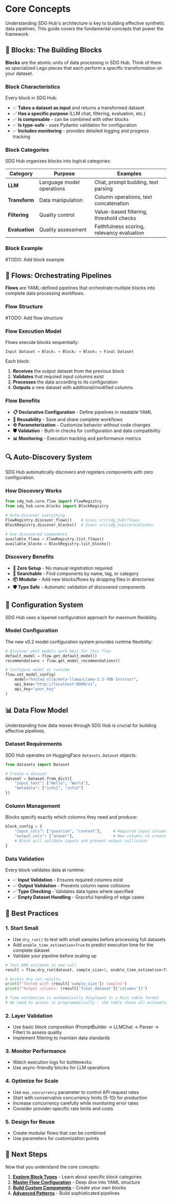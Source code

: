 # Core Concepts

Understanding SDG Hub's architecture is key to building effective synthetic data pipelines. This guide covers the fundamental concepts that power the framework.

## 🧱 Blocks: The Building Blocks

**Blocks** are the atomic units of data processing in SDG Hub. Think of them as specialized Lego pieces that each perform a specific transformation on your dataset.

### Block Characteristics

Every block in SDG Hub:
- ✅ **Takes a dataset as input** and returns a transformed dataset
- ✅ **Has a specific purpose** (LLM chat, filtering, evaluation, etc.)
- ✅ **Is composable** - can be combined with other blocks
- ✅ **Is type-safe** - uses Pydantic validation for configuration
- ✅ **Includes monitoring** - provides detailed logging and progress tracking

### Block Categories

SDG Hub organizes blocks into logical categories:

| Category | Purpose | Examples |
|----------|---------|----------|
| **LLM** | Language model operations | Chat, prompt building, text parsing |
| **Transform** | Data manipulation | Column operations, text concatenation |
| **Filtering** | Quality control | Value-based filtering, threshold checks |
| **Evaluation** | Quality assessment | Faithfulness scoring, relevancy evaluation |

### Block Example
#TODO: Add block example

## 🌊 Flows: Orchestrating Pipelines

**Flows** are YAML-defined pipelines that orchestrate multiple blocks into complete data processing workflows.

### Flow Structure
#TODO: Add flow structure

### Flow Execution Model

Flows execute blocks sequentially:

```
Input Dataset → Block₁ → Block₂ → Block₃ → Final Dataset
```

Each block:
1. **Receives** the output dataset from the previous block
2. **Validates** that required input columns exist
3. **Processes** the data according to its configuration
4. **Outputs** a new dataset with additional/modified columns

### Flow Benefits

- **📋 Declarative Configuration** - Define pipelines in readable YAML
- **🔄 Reusability** - Save and share complete workflows
- **⚙️ Parameterization** - Customize behavior without code changes
- **🛡️ Validation** - Built-in checks for configuration and data compatibility
- **📊 Monitoring** - Execution tracking and performance metrics

## 🔍 Auto-Discovery System

SDG Hub automatically discovers and registers components with zero configuration.

### How Discovery Works

```python
from sdg_hub.core.flow import FlowRegistry
from sdg_hub.core.blocks import BlockRegistry

# Auto-discover everything
FlowRegistry.discover_flows()    # Scans src/sdg_hub/flows/
BlockRegistry.discover_blocks()  # Scans src/sdg_hub/core/blocks/

# Use discovered components
available_flows = FlowRegistry.list_flows()
available_blocks = BlockRegistry.list_blocks()
```

### Discovery Benefits

- **🚀 Zero Setup** - No manual registration required
- **🔎 Searchable** - Find components by name, tag, or category
- **📦 Modular** - Add new blocks/flows by dropping files in directories
- **🛡️ Type Safe** - Automatic validation of discovered components

## 🔧 Configuration System

SDG Hub uses a layered configuration approach for maximum flexibility.

### Model Configuration

The new v0.2 model configuration system provides runtime flexibility:

```python
# Discover what models work best for this flow
default_model = flow.get_default_model()
recommendations = flow.get_model_recommendations()

# Configure model at runtime
flow.set_model_config(
    model="hosted_vllm/meta-llama/Llama-3.3-70B-Instruct",
    api_base="http://localhost:8000/v1",
    api_key="your_key"
)
```

## 📊 Data Flow Model

Understanding how data moves through SDG Hub is crucial for building effective pipelines.

### Dataset Requirements

SDG Hub operates on HuggingFace `datasets.Dataset` objects:

```python
from datasets import Dataset

# Create a dataset
dataset = Dataset.from_dict({
    "input_text": ["Hello", "World"],
    "metadata": ["info1", "info2"]
})
```

### Column Management

Blocks specify exactly which columns they need and produce:

```python
block_config = {
    "input_cols": ["question", "context"],     # Required input columns
    "output_cols": ["answer"],                 # New columns to create
    # Block will validate inputs and prevent output collisions
}
```

### Data Validation

Every block validates data at runtime:

- ✅ **Input Validation** - Ensures required columns exist
- ✅ **Output Validation** - Prevents column name collisions
- ✅ **Type Checking** - Validates data types where specified
- ✅ **Empty Dataset Handling** - Graceful handling of edge cases


## 🚀 Best Practices

### 1. Start Small
- Use `dry_run()` to test with small samples before processing full datasets
- Add `enable_time_estimation=True` to predict execution time for the complete dataset
- Validate your pipeline before scaling up

```python
# Test AND estimate in one call
result = flow.dry_run(dataset, sample_size=5, enable_time_estimation=True, max_concurrency=100)

# Access dry run results
print(f"Tested with {result['sample_size']} samples")
print(f"Output columns: {result['final_dataset']['columns']}")

# Time estimation is automatically displayed in a Rich table format
# No need to access it programmatically - the table shows all estimation details
```

### 2. Layer Validation
- Use basic block composition (PromptBuilder → LLMChat → Parser → Filter) to assess quality
- Implement filtering to maintain data standards

### 3. Monitor Performance
- Watch execution logs for bottlenecks
- Use async-friendly blocks for LLM operations

### 4. Optimize for Scale
- Use `max_concurrency` parameter to control API request rates
- Start with conservative concurrency limits (5-10) for production
- Increase concurrency carefully while monitoring error rates
- Consider provider-specific rate limits and costs

### 5. Design for Reuse
- Create modular flows that can be combined
- Use parameters for customization points

## 🎯 Next Steps

Now that you understand the core concepts:

1. **[Explore Block Types](blocks/overview.md)** - Learn about specific block categories
2. **[Master Flow Configuration](flows/yaml-configuration.md)** - Deep dive into YAML structure
3. **[Build Custom Components](blocks/custom-blocks.md)** - Create your own blocks
4. **[Advanced Patterns](flows/custom-flows.md)** - Build sophisticated pipelines